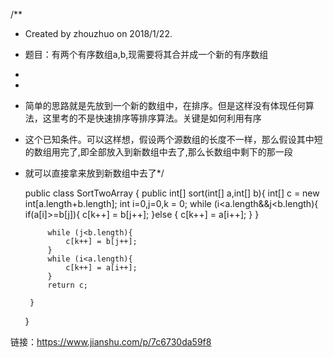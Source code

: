   /**
   * Created by zhouzhuo on 2018/1/22.
   * 题目：有两个有序数组a,b,现需要将其合并成一个新的有序数组
   *
   *
   * 简单的思路就是先放到一个新的数组中，在排序。但是这样没有体现任何算法，这里考的不是快速排序等排序算法。关键是如何利用有序
   * 这个已知条件。可以这样想，假设两个源数组的长度不一样，那么假设其中短的数组用完了,即全部放入到新数组中去了,那么长数组中剩下的那一段
   * 就可以直接拿来放到新数组中去了*/

      public class SortTwoArray {
          public int[] sort(int[] a,int[] b){
              int[] c = new int[a.length+b.length];
              int i=0,j=0,k = 0;
              while (i<a.length&&j<b.length){
                  if(a[i]>=b[j]){
                      c[k++] = b[j++];
                  }else {
                      c[k++] = a[i++];
                  }
              }

              while (j<b.length){
                  c[k++] = b[j++];
              }
              while (i<a.length){
                  c[k++] = a[i++];
              }
              return c;

          }

      }



链接：https://www.jianshu.com/p/7c6730da59f8
